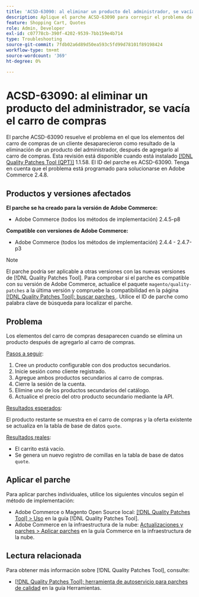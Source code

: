 ```yaml
---
title: 'ACSD-63090: al eliminar un producto del administrador, se vacía el carro de compras'
description: Aplique el parche ACSD-63090 para corregir el problema de Adobe Commerce en el que los elementos del carro de compras de un cliente desaparecieron como resultado de la eliminación de un producto después de agregarlo al carro de compras.
feature: Shopping Cart, Quotes
role: Admin, Developer
exl-id: c07778cb-390f-4202-9539-7bb159e4b714
type: Troubleshooting
source-git-commit: 7fdb02a6d89d50ea593c5fd99d78101f89198424
workflow-type: tm+mt
source-wordcount: '369'
ht-degree: 0%

---
```


# ACSD-63090: al eliminar un producto del administrador, se vacía el carro de compras

El parche ACSD-63090 resuelve el problema en el que los elementos del carro de compras de un cliente desaparecieron como resultado de la eliminación de un producto del administrador, después de agregarlo al carro de compras. Esta revisión está disponible cuando está instalado [[!DNL Quality Patches Tool (QPT)]](/help/tools/quality-patches-tool/quality-patches-tool-to-self-serve-quality-patches.md) 1.1.58. El ID del parche es ACSD-63090. Tenga en cuenta que el problema está programado para solucionarse en Adobe Commerce 2.4.8.

## Productos y versiones afectados

**El parche se ha creado para la versión de Adobe Commerce:**

* Adobe Commerce (todos los métodos de implementación) 2.4.5-p8

**Compatible con versiones de Adobe Commerce:**

* Adobe Commerce (todos los métodos de implementación) 2.4.4 - 2.4.7-p3

>[!NOTE]
>
>El parche podría ser aplicable a otras versiones con las nuevas versiones de [!DNL Quality Patches Tool]. Para comprobar si el parche es compatible con su versión de Adobe Commerce, actualice el paquete `magento/quality-patches` a la última versión y compruebe la compatibilidad en la página [[!DNL Quality Patches Tool]: buscar parches ](https://experienceleague.adobe.com/tools/commerce-quality-patches/index.html). Utilice el ID de parche como palabra clave de búsqueda para localizar el parche.

## Problema

Los elementos del carro de compras desaparecen cuando se elimina un producto después de agregarlo al carro de compras.

<u>Pasos a seguir</u>:

1. Cree un producto configurable con dos productos secundarios.
1. Inicie sesión como cliente registrado.
1. Agregue ambos productos secundarios al carro de compras.
1. Cierre la sesión de la cuenta.
1. Elimine uno de los productos secundarios del catálogo.
1. Actualice el precio del otro producto secundario mediante la API.

<u>Resultados esperados</u>:

El producto restante se muestra en el carro de compras y la oferta existente se actualiza en la tabla de base de datos `quote`.

<u>Resultados reales</u>:

* El carrito está vacío.
* Se genera un nuevo registro de comillas en la tabla de base de datos `quote`.

## Aplicar el parche

Para aplicar parches individuales, utilice los siguientes vínculos según el método de implementación:

* Adobe Commerce o Magento Open Source local: [[!DNL Quality Patches Tool] > Uso](/help/tools/quality-patches-tool/usage.md) en la guía [!DNL Quality Patches Tool].
* Adobe Commerce en la infraestructura de la nube: [Actualizaciones y parches > Aplicar parches](https://experienceleague.adobe.com/docs/commerce-cloud-service/user-guide/develop/upgrade/apply-patches.html) en la guía Commerce en la infraestructura de la nube.

## Lectura relacionada

Para obtener más información sobre [!DNL Quality Patches Tool], consulte:

* [[!DNL Quality Patches Tool]: herramienta de autoservicio para parches de calidad](/help/tools/quality-patches-tool/quality-patches-tool-to-self-serve-quality-patches.md) en la guía Herramientas.
